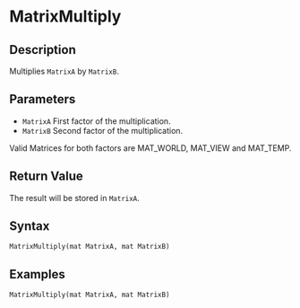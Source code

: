 # MatrixMultiply

## Description
Multiplies `MatrixA` by `MatrixB`.

## Parameters
- `MatrixA`
First factor of the multiplication.
- `MatrixB`
Second factor of the multiplication.

Valid Matrices for both factors are MAT_WORLD, MAT_VIEW and MAT_TEMP.

## Return Value
The result will be stored in `MatrixA`.

## Syntax
```
MatrixMultiply(mat MatrixA, mat MatrixB)
```

## Examples
```
MatrixMultiply(mat MatrixA, mat MatrixB)
```